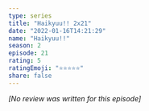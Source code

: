 ```yaml
---
type: series
title: "Haikyuu!! 2x21"
date: "2022-01-16T14:21:29"
name: "Haikyuu!!"
season: 2
episode: 21
rating: 5
ratingEmoji: "⭐️⭐️⭐️⭐️⭐️"
share: false
---
```


_[No review was written for this episode]_
